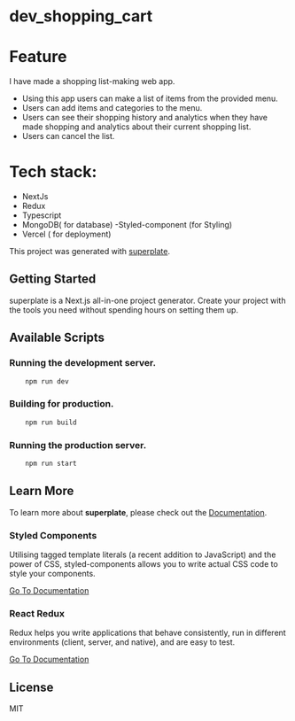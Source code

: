 # dev_shopping_cart
# Feature
I have made a shopping list-making web app. 
- Using this app users can make a list of items from the provided menu. 
- Users can add items and categories to the menu. 
- Users can see their shopping history and analytics when they have made shopping and analytics about their current shopping list. 
- Users can cancel the list.

# Tech stack: 
- NextJs
- Redux
- Typescript
- MongoDB( for database)
-Styled-component (for Styling)
- Vercel ( for deployment)

This project was generated with [superplate](https://github.com/pankod/superplate).

## Getting Started

superplate is a Next.js all-in-one project generator. Create your project with the tools you need without spending hours on setting them up.

## Available Scripts

### Running the development server.

```bash
    npm run dev
```

### Building for production.

```bash
    npm run build
```

### Running the production server.

```bash
    npm run start
```

## Learn More

To learn more about **superplate**, please check out the [Documentation](https://github.com/pankod/superplate).


### **Styled Components**

Utilising tagged template literals (a recent addition to JavaScript) and the power of CSS, styled-components allows you to write actual CSS code to style your components.

[Go To Documentation](https://styled-components.com/docs)


### **React Redux**

Redux helps you write applications that behave consistently, run in different environments (client, server, and native), and are easy to test.

[Go To Documentation](https://redux.js.org/introduction/getting-started)


## License

MIT
